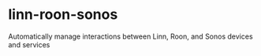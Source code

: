 # linn-roon-sonos
Automatically manage interactions between Linn, Roon, and Sonos devices and services

